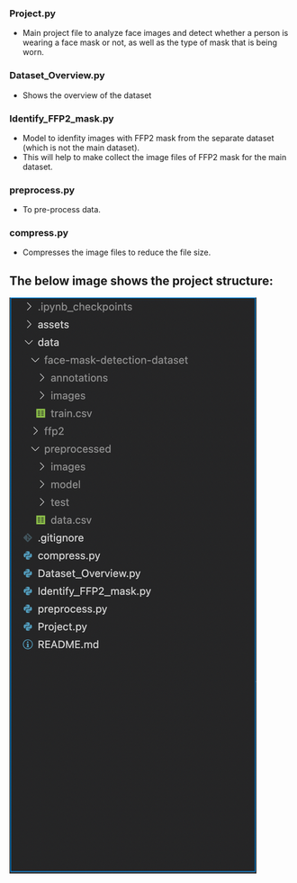 ### Project.py
- Main project file to analyze face images and detect whether a person is wearing a face mask or not, as well as the type of mask that is being worn.

### Dataset_Overview.py
- Shows the overview of the dataset

### Identify_FFP2_mask.py
- Model to idenfity images with FFP2 mask from the separate dataset (which is not the main dataset).
- This will help to make collect the image files of FFP2 mask for the main dataset.
  
### preprocess.py
- To pre-process data.

### compress.py
- Compresses the image files to reduce the file size.

## The below image shows the project structure:
![Project Structure](./assets/project_structure.png)


